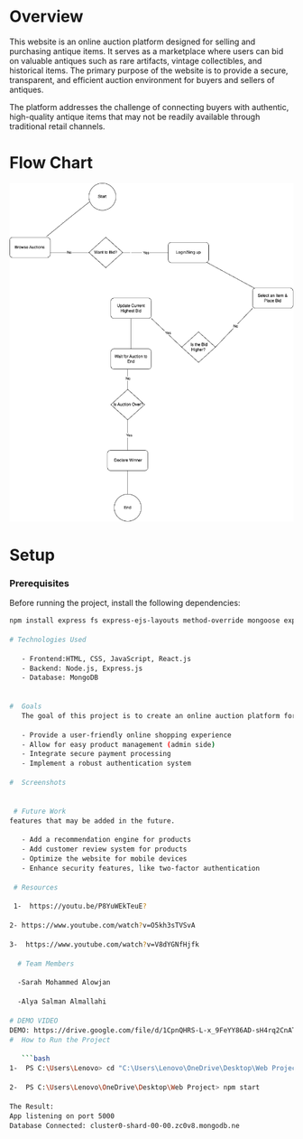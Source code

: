  # Overview
 
This website is an online auction platform designed for selling and purchasing antique items. It serves as a marketplace where users can bid on valuable antiques such as rare artifacts, vintage collectibles, and historical items. The primary purpose of the website is to provide a secure, transparent, and efficient auction environment for buyers and sellers of antiques.

The platform addresses the challenge of connecting buyers with authentic, high-quality antique items that may not be readily available through traditional retail channels.

# Flow Chart
 ![Flow Chart](https://raw.githubusercontent.com/Sara-Alo/CS346-Group-4/main/wepProject.drawio.png)


# Setup

### Prerequisites
Before running the project, install the following dependencies:

```sh
npm install express fs express-ejs-layouts method-override mongoose express-session passport connect-mongo path bcrypt

# Technologies Used

   - Frontend:HTML, CSS, JavaScript, React.js
   - Backend: Node.js, Express.js
   - Database: MongoDB

  
#  Goals
   The goal of this project is to create an online auction platform for selling antique items. The website aims to achieve:
 
   - Provide a user-friendly online shopping experience
   - Allow for easy product management (admin side)
   - Integrate secure payment processing
   - Implement a robust authentication system

#  Screenshots
  

 # Future Work
features that may be added in the future.

   - Add a recommendation engine for products
   - Add customer review system for products
   - Optimize the website for mobile devices
   - Enhance security features, like two-factor authentication

 # Resources

 1-  https://youtu.be/P8YuWEkTeuE?

2- https://www.youtube.com/watch?v=O5kh3sTVSvA

3-  https://www.youtube.com/watch?v=V8dYGNfHjfk
  
  # Team Members
  
  -Sarah Mohammed Alowjan

  -Alya Salman Almallahi

# DEMO VIDEO
DEMO: https://drive.google.com/file/d/1CpnQHRS-L-x_9FeYY86AD-sH4rq2CnAT/view?usp=sharing
#  How to Run the Project

   ```bash
1-  PS C:\Users\Lenovo> cd "C:\Users\Lenovo\OneDrive\Desktop\Web Project"
 
2-  PS C:\Users\Lenovo\OneDrive\Desktop\Web Project> npm start
 
The Result:
App listening on port 5000
Database Connected: cluster0-shard-00-00.zc0v8.mongodb.ne
